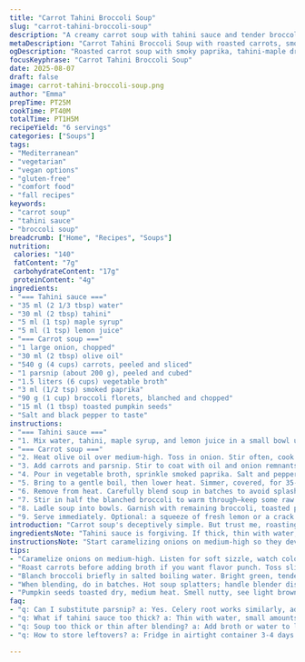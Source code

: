 ```yaml
---
title: "Carrot Tahini Broccoli Soup"
slug: "carrot-tahini-broccoli-soup"
description: "A creamy carrot soup with tahini sauce and tender broccoli florets. Uses vegetable broth and parsnip instead of potato for a twist. Roasting carrots intensifies flavor. Lightly toasted pumpkin seeds replace sesame seeds for crunch. A hint of smoked paprika replaces cumin, adding warmth. Tahini sauce sweetened with maple syrup. Blending soup in batches recommended. Garnish with steamed broccoli and drizzle of tahini sauce. Practical substitutions and timing tips included."
metaDescription: "Carrot Tahini Broccoli Soup with roasted carrots, smoked paprika, and maple-sweetened tahini sauce. Blanched broccoli and toasted pumpkin seeds for texture and bite."
ogDescription: "Roasted carrot soup with smoky paprika, tahini-maple drizzle, and broccoli crunch. Hearty, layered flavors and rich textures; warming, grounded, balanced bowl."
focusKeyphrase: "Carrot Tahini Broccoli Soup"
date: 2025-08-07
draft: false
image: carrot-tahini-broccoli-soup.png
author: "Emma"
prepTime: PT25M
cookTime: PT40M
totalTime: PT1H5M
recipeYield: "6 servings"
categories: ["Soups"]
tags:
- "Mediterranean"
- "vegetarian"
- "vegan options"
- "gluten-free"
- "comfort food"
- "fall recipes"
keywords:
- "carrot soup"
- "tahini sauce"
- "broccoli soup"
breadcrumb: ["Home", "Recipes", "Soups"]
nutrition: 
 calories: "140"
 fatContent: "7g"
 carbohydrateContent: "17g"
 proteinContent: "4g"
ingredients:
- "=== Tahini sauce ==="
- "35 ml (2 1/3 tbsp) water"
- "30 ml (2 tbsp) tahini"
- "5 ml (1 tsp) maple syrup"
- "5 ml (1 tsp) lemon juice"
- "=== Carrot soup ==="
- "1 large onion, chopped"
- "30 ml (2 tbsp) olive oil"
- "540 g (4 cups) carrots, peeled and sliced"
- "1 parsnip (about 200 g), peeled and cubed"
- "1.5 liters (6 cups) vegetable broth"
- "3 ml (1/2 tsp) smoked paprika"
- "90 g (1 cup) broccoli florets, blanched and chopped"
- "15 ml (1 tbsp) toasted pumpkin seeds"
- "Salt and black pepper to taste"
instructions:
- "=== Tahini sauce ==="
- "1. Mix water, tahini, maple syrup, and lemon juice in a small bowl until smooth. Adjust consistency; sauce should be pourable but creamy. Set aside."
- "=== Carrot soup ==="
- "2. Heat olive oil over medium-high. Toss in onion. Stir often, cook till translucent and slightly golden. The sweet smell signals caramelization; don't rush or burn it."
- "3. Add carrots and parsnip. Stir to coat with oil and onion remnants. Roast in skillet for 5 minutes if you want deeper flavor, or go directly to the broth in the pot."
- "4. Pour in vegetable broth, sprinkle smoked paprika. Salt and pepper moderately. Take a whiff—earthy spice, subtle heat will build."
- "5. Bring to a gentle boil, then lower heat. Simmer, covered, for 35-40 minutes. Check veggies by poking; should feel very soft but not falling apart."
- "6. Remove from heat. Carefully blend soup in batches to avoid splashes—use an immersion blender or transfer to a countertop blender. Aim for silky texture; a few tiny vegetable bits add rustic appeal."
- "7. Stir in half the blanched broccoli to warm through—keep some raw if you want more crunch and freshness."
- "8. Ladle soup into bowls. Garnish with remaining broccoli, toasted pumpkin seeds. Drizzle tahini sauce over top in zig-zag or circular patterns for eye appeal."
- "9. Serve immediately. Optional: a squeeze of fresh lemon or a crack of black pepper right before eating awakens flavors."
introduction: "Carrot soup's deceptively simple. But trust me, roasting or caramelizing unlocks depths others miss. Parsnip swaps the usual potato for subtle sweetness and fibrous texture. Broccoli’s vegetal bite balances the creamy carrot base—different textures matter. Tahini sauce? That earthy nuttiness with maple syrup sweetness and lemon zip borrows cues from Middle Eastern kitchens, but tweaked for my taste. Toasted pumpkin seeds—yes, seeds over sesame—offer crunch and a seasonal twist. A hit in my kitchen: soup rich but light, savory with sweet undertones, warm spice, fresh lemon punch. This isn’t your last-minute recipe unless you have prepped broth and veggies on hand. Worth the time. Mix, taste, tweak. Soup is living food."
ingredientsNote: "Tahini sauce is forgiving. If thick, thin with water, one teaspoon at a time. Maple syrup can be swapped for honey or agave but maple gives that deep round sweetness without florals. Use vegetable broth for vegan or chicken stock if you want richer flavor. Parsnip here—texture and sweetness different from potato’s starch; celery root is another substitute. Broccoli? Blanch to soften, brighten flavor. Raw chunks bring textural contrast but too much raw and soup feels uneven. Toast pumpkin seeds in dry pan over medium heat until fragrant and lightly browned; watch closely to avoid bitterness. Smoked paprika instead of cumin gives warmth with subtle smoke, better matches roasting aroma. Onions must be soft and slightly caramelized for best base flavor; raw or undercooked leaves soup flat. Timing flexible if you monitor softness: poke carrot slices with fork, tender means ready. If soup too thick, add broth or water when blending for desired consistency."
instructionsNote: "Start caramelizing onions on medium-high so they develop sweetness but don’t burn—stir often. Toss in carrots and parsnip to coat with oil and residual fond, helps deepen flavor before adding broth. Pour broth and immediately cover to trap steam and reduce cooking time. Check softness around 30 minutes by stabbing carrots; if resistant, continue cooking but stir occasionally to avoid sticking or uneven cooking. Blending batches prevents uneven pureeing and hot splashes, especially if using countertop blender; cool slightly if you’re wary of burns. Stir in some broccoli at end to warm through but retain green color; add last minute to keep crunch if preferred. Garnishing with slightly crunchy seeds adds contrast—don’t skip. Drizzle tahini sauce last; sauce thickens in fridge, stir before serving. Adjust seasoning after blending; cooking mutes salt and pepper. Soup can sit covered on very low heat, stir occasionally but do not boil again to keep texture intact."
tips:
- "Caramelize onions on medium-high. Listen for soft sizzle, watch color shift from translucent to golden edges. Stir often; burnt aroma kills soup base. Timing varies; don’t rush, aiming for sweet, mellow depth without bitterness."
- "Roast carrots before adding broth if you want flavor punch. Toss sliced carrots and parsnip in oil in hot skillet. Five minutes is good start; edges brown, aroma sharpens. Skip roasting for fast track, but less complexity."
- "Blanch broccoli briefly in salted boiling water. Bright green, tender crisp. Overcook and broccoli loses snap, greens turn dull. Reserve half raw for texture contrast, intense fresh pop against creamy soup."
- "When blending, do in batches. Hot soup splatters; handle blender discharge carefully. Use immersion blender if worried; easier control. Add broth or water to thin if thick, teaspoon by teaspoon. Adjust seasoning after blending, salt fades in cooking."
- "Pumpkin seeds toasted dry, medium heat. Smell nutty, see light browning. Watch fast. Too dark bitter. Swap sesame seeds if preferred but pumpkin adds distinct texture, earthier crunch."
faq:
- "q: Can I substitute parsnip? a: Yes. Celery root works similarly, adds mild sweetness and fibrousness. Potato too starchy, changes texture more. Adjust cooking time, celery root can soften quicker or slower depending on size."
- "q: What if tahini sauce too thick? a: Thin with water, small amounts; teaspoons at a time. Thick tahini stalls drizzle, ruins plating. Maple syrup can swap for honey or agave; maple keeps deep sweetness sans floral notes. Lemon juice balances bitterness, don’t skip."
- "q: Soup too thick or thin after blending? a: Add broth or water to loosen. Blend more for smoothness but some bits add rustic feel. Too thin? Simmer uncovered briefly. Don’t boil again; ruins texture and dulls color."
- "q: How to store leftovers? a: Fridge in airtight container 3-4 days. Sauce thickens cold, stir before serving. Soup freezes well; use freezer-safe container. Thaw slow in fridge or warm gently on stovetop; reheat gently, avoid rapid boiling."

---
```


